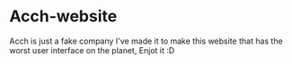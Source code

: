 # Acch-website
Acch is just a fake company I've made it to make this website that has the worst user interface on the planet, Enjot it :D
